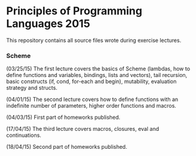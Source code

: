 # Principles of Programming Languages 2015

This repository contains all source files wrote during exercise lectures.


### Scheme

(03/25/15) The first lecture covers the basics of Scheme (lambdas, how to define functions and variables, bindings, lists and vectors), tail recursion, basic constructs (if, cond, for-each and begin), mutability, evaluation strategy and structs.

(04/01/15) The second lecture covers how to define functions with an indefinite number of parameters, higher order functions and macros.

(04/03/15) First part of homeworks published.

(17/04/15) The third lecture covers macros, closures, eval and continuations.

(18/04/15) Second part of homeworks published.
